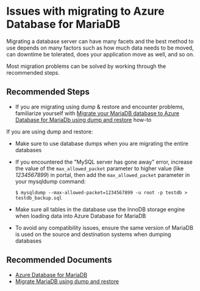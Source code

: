 <properties
    pageTitle="Issues with migrating to Azure Database for MariaDB"
    description="Issues with migrating to Azure Database for MariaDB"
    service="microsoft.dbformariadb"
    resource="servers"
    authors="ambhatna"
    ms.author="ambhatna"
    displayOrder="280"
    selfHelpType="generic"
    supportTopicIds="32640129"
    resourceTags="servers, databases"
    productPesIds="16617"
    cloudEnvironments="public, Fairfax"
    articleId="908ab7e3-3ed4-49eb-bb0c-52f2900c61d2"
	ownershipId="AzureData_AzureDatabaseforMariaDB"
/>

# Issues with migrating to Azure Database for MariaDB

Migrating a database server can have many facets and the best method to use depends on many factors such as how much data needs to be moved, can downtime be tolerated, does your application move as well, and so on.

Most migration problems can be solved by working through the recommended steps.

## **Recommended Steps**

* If you are migrating using dump & restore and encounter problems, familiarize yourself with [Migrate your MariaDB database to Azure Database for MariaDb using dump and restore](https://docs.microsoft.com/azure/mariadb/howto-migrate-dump-restore/) how-to

If you are using dump and restore:

* Make sure to use database dumps when you are migrating the entire databases
* If you encountered the "MySQL server has gone away" error, increase the value of the `max_allowed_packet` parameter to higher value (like *1234567899*) in portal, then add the `max_allowed_packet` parameter in your mysqldump command: 

    `$ mysqldump --max-allowed-packet=1234567899 -u root -p testdb > testdb_backup.sql`

* Make sure all tables in the database use the InnoDB storage engine when loading data into Azure Database for MariaDB
* To avoid any compatibility issues, ensure the same version of MariaDB is used on the source and destination systems when dumping databases

## **Recommended Documents**

* [Azure Database for MariaDB](https://docs.microsoft.com/azure/mariadb)<br>
* [Migrate MariaDB using dump and restore](https://docs.microsoft.com/azure/mariadb/howto-migrate-dump-restore/)
